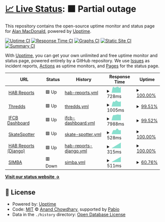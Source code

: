 # [📈 Live Status](https://alanmacdonald1.github.io/uptime): <!--live status--> **🟧 Partial outage**

This repository contains the open-source uptime monitor and status page for [Alan MacDonald](https://alanmacdonald1.github.io/uptime), powered by [Upptime](https://github.com/upptime/upptime).

[![Uptime CI](https://github.com/alanmacdonald1/uptime/workflows/Uptime%20CI/badge.svg)](https://github.com/alanmacdonald1/uptime/actions?query=workflow%3A%22Uptime+CI%22)
[![Response Time CI](https://github.com/alanmacdonald1/uptime/workflows/Response%20Time%20CI/badge.svg)](https://github.com/alanmacdonald1/uptime/actions?query=workflow%3A%22Response+Time+CI%22)
[![Graphs CI](https://github.com/alanmacdonald1/uptime/workflows/Graphs%20CI/badge.svg)](https://github.com/alanmacdonald1/uptime/actions?query=workflow%3A%22Graphs+CI%22)
[![Static Site CI](https://github.com/alanmacdonald1/uptime/workflows/Static%20Site%20CI/badge.svg)](https://github.com/alanmacdonald1/uptime/actions?query=workflow%3A%22Static+Site+CI%22)
[![Summary CI](https://github.com/alanmacdonald1/uptime/workflows/Summary%20CI/badge.svg)](https://github.com/alanmacdonald1/uptime/actions?query=workflow%3A%22Summary+CI%22)

With [Upptime](https://upptime.js.org), you can get your own unlimited and free uptime monitor and status page, powered entirely by a GitHub repository. We use [Issues](https://github.com/alanmacdonald1/uptime/issues) as incident reports, [Actions](https://github.com/alanmacdonald1/uptime/actions) as uptime monitors, and [Pages](https://alanmacdonald1.github.io/uptime) for the status page.

<!--start: status pages-->
<!-- This summary is generated by Upptime (https://github.com/upptime/upptime) -->
<!-- Do not edit this manually, your changes will be overwritten -->
<!-- prettier-ignore -->
| URL | Status | History | Response Time | Uptime |
| --- | ------ | ------- | ------------- | ------ |
| <img alt="" src="https://icons.duckduckgo.com/ip3/www.habreports.org.ico" height="13"> [HAB Reports](https://www.habreports.org/) | 🟩 Up | [hab-reports.yml](https://github.com/alanmacdonald1/uptime/commits/HEAD/history/hab-reports.yml) | <details><summary><img alt="Response time graph" src="./graphs/hab-reports/response-time-week.png" height="20"> 728ms</summary><br><a href="https://alanmacdonald1.github.io/uptime/history/hab-reports"><img alt="Response time 728" src="https://img.shields.io/endpoint?url=https%3A%2F%2Fraw.githubusercontent.com%2Falanmacdonald1%2Fuptime%2FHEAD%2Fapi%2Fhab-reports%2Fresponse-time.json"></a><br><a href="https://alanmacdonald1.github.io/uptime/history/hab-reports"><img alt="24-hour response time 731" src="https://img.shields.io/endpoint?url=https%3A%2F%2Fraw.githubusercontent.com%2Falanmacdonald1%2Fuptime%2FHEAD%2Fapi%2Fhab-reports%2Fresponse-time-day.json"></a><br><a href="https://alanmacdonald1.github.io/uptime/history/hab-reports"><img alt="7-day response time 728" src="https://img.shields.io/endpoint?url=https%3A%2F%2Fraw.githubusercontent.com%2Falanmacdonald1%2Fuptime%2FHEAD%2Fapi%2Fhab-reports%2Fresponse-time-week.json"></a><br><a href="https://alanmacdonald1.github.io/uptime/history/hab-reports"><img alt="30-day response time 728" src="https://img.shields.io/endpoint?url=https%3A%2F%2Fraw.githubusercontent.com%2Falanmacdonald1%2Fuptime%2FHEAD%2Fapi%2Fhab-reports%2Fresponse-time-month.json"></a><br><a href="https://alanmacdonald1.github.io/uptime/history/hab-reports"><img alt="1-year response time 728" src="https://img.shields.io/endpoint?url=https%3A%2F%2Fraw.githubusercontent.com%2Falanmacdonald1%2Fuptime%2FHEAD%2Fapi%2Fhab-reports%2Fresponse-time-year.json"></a></details> | <details><summary><a href="https://alanmacdonald1.github.io/uptime/history/hab-reports">100.00%</a></summary><a href="https://alanmacdonald1.github.io/uptime/history/hab-reports"><img alt="All-time uptime 100.00%" src="https://img.shields.io/endpoint?url=https%3A%2F%2Fraw.githubusercontent.com%2Falanmacdonald1%2Fuptime%2FHEAD%2Fapi%2Fhab-reports%2Fuptime.json"></a><br><a href="https://alanmacdonald1.github.io/uptime/history/hab-reports"><img alt="24-hour uptime 100.00%" src="https://img.shields.io/endpoint?url=https%3A%2F%2Fraw.githubusercontent.com%2Falanmacdonald1%2Fuptime%2FHEAD%2Fapi%2Fhab-reports%2Fuptime-day.json"></a><br><a href="https://alanmacdonald1.github.io/uptime/history/hab-reports"><img alt="7-day uptime 100.00%" src="https://img.shields.io/endpoint?url=https%3A%2F%2Fraw.githubusercontent.com%2Falanmacdonald1%2Fuptime%2FHEAD%2Fapi%2Fhab-reports%2Fuptime-week.json"></a><br><a href="https://alanmacdonald1.github.io/uptime/history/hab-reports"><img alt="30-day uptime 100.00%" src="https://img.shields.io/endpoint?url=https%3A%2F%2Fraw.githubusercontent.com%2Falanmacdonald1%2Fuptime%2FHEAD%2Fapi%2Fhab-reports%2Fuptime-month.json"></a><br><a href="https://alanmacdonald1.github.io/uptime/history/hab-reports"><img alt="1-year uptime 100.00%" src="https://img.shields.io/endpoint?url=https%3A%2F%2Fraw.githubusercontent.com%2Falanmacdonald1%2Fuptime%2FHEAD%2Fapi%2Fhab-reports%2Fuptime-year.json"></a></details>
| <img alt="" src="https://icons.duckduckgo.com/ip3/thredds.sams.ac.uk.ico" height="13"> [Thredds](https://thredds.sams.ac.uk/) | 🟩 Up | [thredds.yml](https://github.com/alanmacdonald1/uptime/commits/HEAD/history/thredds.yml) | <details><summary><img alt="Response time graph" src="./graphs/thredds/response-time-week.png" height="20"> 1005ms</summary><br><a href="https://alanmacdonald1.github.io/uptime/history/thredds"><img alt="Response time 1005" src="https://img.shields.io/endpoint?url=https%3A%2F%2Fraw.githubusercontent.com%2Falanmacdonald1%2Fuptime%2FHEAD%2Fapi%2Fthredds%2Fresponse-time.json"></a><br><a href="https://alanmacdonald1.github.io/uptime/history/thredds"><img alt="24-hour response time 1000" src="https://img.shields.io/endpoint?url=https%3A%2F%2Fraw.githubusercontent.com%2Falanmacdonald1%2Fuptime%2FHEAD%2Fapi%2Fthredds%2Fresponse-time-day.json"></a><br><a href="https://alanmacdonald1.github.io/uptime/history/thredds"><img alt="7-day response time 1005" src="https://img.shields.io/endpoint?url=https%3A%2F%2Fraw.githubusercontent.com%2Falanmacdonald1%2Fuptime%2FHEAD%2Fapi%2Fthredds%2Fresponse-time-week.json"></a><br><a href="https://alanmacdonald1.github.io/uptime/history/thredds"><img alt="30-day response time 1005" src="https://img.shields.io/endpoint?url=https%3A%2F%2Fraw.githubusercontent.com%2Falanmacdonald1%2Fuptime%2FHEAD%2Fapi%2Fthredds%2Fresponse-time-month.json"></a><br><a href="https://alanmacdonald1.github.io/uptime/history/thredds"><img alt="1-year response time 1005" src="https://img.shields.io/endpoint?url=https%3A%2F%2Fraw.githubusercontent.com%2Falanmacdonald1%2Fuptime%2FHEAD%2Fapi%2Fthredds%2Fresponse-time-year.json"></a></details> | <details><summary><a href="https://alanmacdonald1.github.io/uptime/history/thredds">99.51%</a></summary><a href="https://alanmacdonald1.github.io/uptime/history/thredds"><img alt="All-time uptime 99.51%" src="https://img.shields.io/endpoint?url=https%3A%2F%2Fraw.githubusercontent.com%2Falanmacdonald1%2Fuptime%2FHEAD%2Fapi%2Fthredds%2Fuptime.json"></a><br><a href="https://alanmacdonald1.github.io/uptime/history/thredds"><img alt="24-hour uptime 98.71%" src="https://img.shields.io/endpoint?url=https%3A%2F%2Fraw.githubusercontent.com%2Falanmacdonald1%2Fuptime%2FHEAD%2Fapi%2Fthredds%2Fuptime-day.json"></a><br><a href="https://alanmacdonald1.github.io/uptime/history/thredds"><img alt="7-day uptime 99.51%" src="https://img.shields.io/endpoint?url=https%3A%2F%2Fraw.githubusercontent.com%2Falanmacdonald1%2Fuptime%2FHEAD%2Fapi%2Fthredds%2Fuptime-week.json"></a><br><a href="https://alanmacdonald1.github.io/uptime/history/thredds"><img alt="30-day uptime 99.51%" src="https://img.shields.io/endpoint?url=https%3A%2F%2Fraw.githubusercontent.com%2Falanmacdonald1%2Fuptime%2FHEAD%2Fapi%2Fthredds%2Fuptime-month.json"></a><br><a href="https://alanmacdonald1.github.io/uptime/history/thredds"><img alt="1-year uptime 99.51%" src="https://img.shields.io/endpoint?url=https%3A%2F%2Fraw.githubusercontent.com%2Falanmacdonald1%2Fuptime%2FHEAD%2Fapi%2Fthredds%2Fuptime-year.json"></a></details>
| <img alt="" src="https://icons.duckduckgo.com/ip3/ifcb-data.sams.ac.uk.ico" height="13"> [IFCB Dashboard](https://ifcb-data.sams.ac.uk/) | 🟩 Up | [ifcb-dashboard.yml](https://github.com/alanmacdonald1/uptime/commits/HEAD/history/ifcb-dashboard.yml) | <details><summary><img alt="Response time graph" src="./graphs/ifcb-dashboard/response-time-week.png" height="20"> 7988ms</summary><br><a href="https://alanmacdonald1.github.io/uptime/history/ifcb-dashboard"><img alt="Response time 7988" src="https://img.shields.io/endpoint?url=https%3A%2F%2Fraw.githubusercontent.com%2Falanmacdonald1%2Fuptime%2FHEAD%2Fapi%2Fifcb-dashboard%2Fresponse-time.json"></a><br><a href="https://alanmacdonald1.github.io/uptime/history/ifcb-dashboard"><img alt="24-hour response time 8172" src="https://img.shields.io/endpoint?url=https%3A%2F%2Fraw.githubusercontent.com%2Falanmacdonald1%2Fuptime%2FHEAD%2Fapi%2Fifcb-dashboard%2Fresponse-time-day.json"></a><br><a href="https://alanmacdonald1.github.io/uptime/history/ifcb-dashboard"><img alt="7-day response time 7988" src="https://img.shields.io/endpoint?url=https%3A%2F%2Fraw.githubusercontent.com%2Falanmacdonald1%2Fuptime%2FHEAD%2Fapi%2Fifcb-dashboard%2Fresponse-time-week.json"></a><br><a href="https://alanmacdonald1.github.io/uptime/history/ifcb-dashboard"><img alt="30-day response time 7988" src="https://img.shields.io/endpoint?url=https%3A%2F%2Fraw.githubusercontent.com%2Falanmacdonald1%2Fuptime%2FHEAD%2Fapi%2Fifcb-dashboard%2Fresponse-time-month.json"></a><br><a href="https://alanmacdonald1.github.io/uptime/history/ifcb-dashboard"><img alt="1-year response time 7988" src="https://img.shields.io/endpoint?url=https%3A%2F%2Fraw.githubusercontent.com%2Falanmacdonald1%2Fuptime%2FHEAD%2Fapi%2Fifcb-dashboard%2Fresponse-time-year.json"></a></details> | <details><summary><a href="https://alanmacdonald1.github.io/uptime/history/ifcb-dashboard">99.52%</a></summary><a href="https://alanmacdonald1.github.io/uptime/history/ifcb-dashboard"><img alt="All-time uptime 99.52%" src="https://img.shields.io/endpoint?url=https%3A%2F%2Fraw.githubusercontent.com%2Falanmacdonald1%2Fuptime%2FHEAD%2Fapi%2Fifcb-dashboard%2Fuptime.json"></a><br><a href="https://alanmacdonald1.github.io/uptime/history/ifcb-dashboard"><img alt="24-hour uptime 98.73%" src="https://img.shields.io/endpoint?url=https%3A%2F%2Fraw.githubusercontent.com%2Falanmacdonald1%2Fuptime%2FHEAD%2Fapi%2Fifcb-dashboard%2Fuptime-day.json"></a><br><a href="https://alanmacdonald1.github.io/uptime/history/ifcb-dashboard"><img alt="7-day uptime 99.52%" src="https://img.shields.io/endpoint?url=https%3A%2F%2Fraw.githubusercontent.com%2Falanmacdonald1%2Fuptime%2FHEAD%2Fapi%2Fifcb-dashboard%2Fuptime-week.json"></a><br><a href="https://alanmacdonald1.github.io/uptime/history/ifcb-dashboard"><img alt="30-day uptime 99.52%" src="https://img.shields.io/endpoint?url=https%3A%2F%2Fraw.githubusercontent.com%2Falanmacdonald1%2Fuptime%2FHEAD%2Fapi%2Fifcb-dashboard%2Fuptime-month.json"></a><br><a href="https://alanmacdonald1.github.io/uptime/history/ifcb-dashboard"><img alt="1-year uptime 99.52%" src="https://img.shields.io/endpoint?url=https%3A%2F%2Fraw.githubusercontent.com%2Falanmacdonald1%2Fuptime%2FHEAD%2Fapi%2Fifcb-dashboard%2Fuptime-year.json"></a></details>
| <img alt="" src="https://icons.duckduckgo.com/ip3/skatespotter.sams.ac.uk.ico" height="13"> [SkateSpotter](https://skatespotter.sams.ac.uk/) | 🟩 Up | [skate-spotter.yml](https://github.com/alanmacdonald1/uptime/commits/HEAD/history/skate-spotter.yml) | <details><summary><img alt="Response time graph" src="./graphs/skate-spotter/response-time-week.png" height="20"> 528ms</summary><br><a href="https://alanmacdonald1.github.io/uptime/history/skate-spotter"><img alt="Response time 528" src="https://img.shields.io/endpoint?url=https%3A%2F%2Fraw.githubusercontent.com%2Falanmacdonald1%2Fuptime%2FHEAD%2Fapi%2Fskate-spotter%2Fresponse-time.json"></a><br><a href="https://alanmacdonald1.github.io/uptime/history/skate-spotter"><img alt="24-hour response time 545" src="https://img.shields.io/endpoint?url=https%3A%2F%2Fraw.githubusercontent.com%2Falanmacdonald1%2Fuptime%2FHEAD%2Fapi%2Fskate-spotter%2Fresponse-time-day.json"></a><br><a href="https://alanmacdonald1.github.io/uptime/history/skate-spotter"><img alt="7-day response time 528" src="https://img.shields.io/endpoint?url=https%3A%2F%2Fraw.githubusercontent.com%2Falanmacdonald1%2Fuptime%2FHEAD%2Fapi%2Fskate-spotter%2Fresponse-time-week.json"></a><br><a href="https://alanmacdonald1.github.io/uptime/history/skate-spotter"><img alt="30-day response time 528" src="https://img.shields.io/endpoint?url=https%3A%2F%2Fraw.githubusercontent.com%2Falanmacdonald1%2Fuptime%2FHEAD%2Fapi%2Fskate-spotter%2Fresponse-time-month.json"></a><br><a href="https://alanmacdonald1.github.io/uptime/history/skate-spotter"><img alt="1-year response time 528" src="https://img.shields.io/endpoint?url=https%3A%2F%2Fraw.githubusercontent.com%2Falanmacdonald1%2Fuptime%2FHEAD%2Fapi%2Fskate-spotter%2Fresponse-time-year.json"></a></details> | <details><summary><a href="https://alanmacdonald1.github.io/uptime/history/skate-spotter">100.00%</a></summary><a href="https://alanmacdonald1.github.io/uptime/history/skate-spotter"><img alt="All-time uptime 100.00%" src="https://img.shields.io/endpoint?url=https%3A%2F%2Fraw.githubusercontent.com%2Falanmacdonald1%2Fuptime%2FHEAD%2Fapi%2Fskate-spotter%2Fuptime.json"></a><br><a href="https://alanmacdonald1.github.io/uptime/history/skate-spotter"><img alt="24-hour uptime 100.00%" src="https://img.shields.io/endpoint?url=https%3A%2F%2Fraw.githubusercontent.com%2Falanmacdonald1%2Fuptime%2FHEAD%2Fapi%2Fskate-spotter%2Fuptime-day.json"></a><br><a href="https://alanmacdonald1.github.io/uptime/history/skate-spotter"><img alt="7-day uptime 100.00%" src="https://img.shields.io/endpoint?url=https%3A%2F%2Fraw.githubusercontent.com%2Falanmacdonald1%2Fuptime%2FHEAD%2Fapi%2Fskate-spotter%2Fuptime-week.json"></a><br><a href="https://alanmacdonald1.github.io/uptime/history/skate-spotter"><img alt="30-day uptime 100.00%" src="https://img.shields.io/endpoint?url=https%3A%2F%2Fraw.githubusercontent.com%2Falanmacdonald1%2Fuptime%2FHEAD%2Fapi%2Fskate-spotter%2Fuptime-month.json"></a><br><a href="https://alanmacdonald1.github.io/uptime/history/skate-spotter"><img alt="1-year uptime 100.00%" src="https://img.shields.io/endpoint?url=https%3A%2F%2Fraw.githubusercontent.com%2Falanmacdonald1%2Fuptime%2FHEAD%2Fapi%2Fskate-spotter%2Fuptime-year.json"></a></details>
| <img alt="" src="https://icons.duckduckgo.com/ip3/www.habreports.org.ico" height="13"> [HAB Reports (Django)](https://www.habreports.org/habappusers/info/) | 🟩 Up | [hab-reports-django.yml](https://github.com/alanmacdonald1/uptime/commits/HEAD/history/hab-reports-django.yml) | <details><summary><img alt="Response time graph" src="./graphs/hab-reports-django/response-time-week.png" height="20"> 315ms</summary><br><a href="https://alanmacdonald1.github.io/uptime/history/hab-reports-django"><img alt="Response time 315" src="https://img.shields.io/endpoint?url=https%3A%2F%2Fraw.githubusercontent.com%2Falanmacdonald1%2Fuptime%2FHEAD%2Fapi%2Fhab-reports-django%2Fresponse-time.json"></a><br><a href="https://alanmacdonald1.github.io/uptime/history/hab-reports-django"><img alt="24-hour response time 315" src="https://img.shields.io/endpoint?url=https%3A%2F%2Fraw.githubusercontent.com%2Falanmacdonald1%2Fuptime%2FHEAD%2Fapi%2Fhab-reports-django%2Fresponse-time-day.json"></a><br><a href="https://alanmacdonald1.github.io/uptime/history/hab-reports-django"><img alt="7-day response time 315" src="https://img.shields.io/endpoint?url=https%3A%2F%2Fraw.githubusercontent.com%2Falanmacdonald1%2Fuptime%2FHEAD%2Fapi%2Fhab-reports-django%2Fresponse-time-week.json"></a><br><a href="https://alanmacdonald1.github.io/uptime/history/hab-reports-django"><img alt="30-day response time 315" src="https://img.shields.io/endpoint?url=https%3A%2F%2Fraw.githubusercontent.com%2Falanmacdonald1%2Fuptime%2FHEAD%2Fapi%2Fhab-reports-django%2Fresponse-time-month.json"></a><br><a href="https://alanmacdonald1.github.io/uptime/history/hab-reports-django"><img alt="1-year response time 315" src="https://img.shields.io/endpoint?url=https%3A%2F%2Fraw.githubusercontent.com%2Falanmacdonald1%2Fuptime%2FHEAD%2Fapi%2Fhab-reports-django%2Fresponse-time-year.json"></a></details> | <details><summary><a href="https://alanmacdonald1.github.io/uptime/history/hab-reports-django">100.00%</a></summary><a href="https://alanmacdonald1.github.io/uptime/history/hab-reports-django"><img alt="All-time uptime 100.00%" src="https://img.shields.io/endpoint?url=https%3A%2F%2Fraw.githubusercontent.com%2Falanmacdonald1%2Fuptime%2FHEAD%2Fapi%2Fhab-reports-django%2Fuptime.json"></a><br><a href="https://alanmacdonald1.github.io/uptime/history/hab-reports-django"><img alt="24-hour uptime 100.00%" src="https://img.shields.io/endpoint?url=https%3A%2F%2Fraw.githubusercontent.com%2Falanmacdonald1%2Fuptime%2FHEAD%2Fapi%2Fhab-reports-django%2Fuptime-day.json"></a><br><a href="https://alanmacdonald1.github.io/uptime/history/hab-reports-django"><img alt="7-day uptime 100.00%" src="https://img.shields.io/endpoint?url=https%3A%2F%2Fraw.githubusercontent.com%2Falanmacdonald1%2Fuptime%2FHEAD%2Fapi%2Fhab-reports-django%2Fuptime-week.json"></a><br><a href="https://alanmacdonald1.github.io/uptime/history/hab-reports-django"><img alt="30-day uptime 100.00%" src="https://img.shields.io/endpoint?url=https%3A%2F%2Fraw.githubusercontent.com%2Falanmacdonald1%2Fuptime%2FHEAD%2Fapi%2Fhab-reports-django%2Fuptime-month.json"></a><br><a href="https://alanmacdonald1.github.io/uptime/history/hab-reports-django"><img alt="1-year uptime 100.00%" src="https://img.shields.io/endpoint?url=https%3A%2F%2Fraw.githubusercontent.com%2Falanmacdonald1%2Fuptime%2FHEAD%2Fapi%2Fhab-reports-django%2Fuptime-year.json"></a></details>
| <img alt="" src="https://icons.duckduckgo.com/ip3/simba.srsl.com.ico" height="13"> [SIMBA](https://simba.srsl.com/) | 🟥 Down | [simba.yml](https://github.com/alanmacdonald1/uptime/commits/HEAD/history/simba.yml) | <details><summary><img alt="Response time graph" src="./graphs/simba/response-time-week.png" height="20"> 511ms</summary><br><a href="https://alanmacdonald1.github.io/uptime/history/simba"><img alt="Response time 511" src="https://img.shields.io/endpoint?url=https%3A%2F%2Fraw.githubusercontent.com%2Falanmacdonald1%2Fuptime%2FHEAD%2Fapi%2Fsimba%2Fresponse-time.json"></a><br><a href="https://alanmacdonald1.github.io/uptime/history/simba"><img alt="24-hour response time 511" src="https://img.shields.io/endpoint?url=https%3A%2F%2Fraw.githubusercontent.com%2Falanmacdonald1%2Fuptime%2FHEAD%2Fapi%2Fsimba%2Fresponse-time-day.json"></a><br><a href="https://alanmacdonald1.github.io/uptime/history/simba"><img alt="7-day response time 511" src="https://img.shields.io/endpoint?url=https%3A%2F%2Fraw.githubusercontent.com%2Falanmacdonald1%2Fuptime%2FHEAD%2Fapi%2Fsimba%2Fresponse-time-week.json"></a><br><a href="https://alanmacdonald1.github.io/uptime/history/simba"><img alt="30-day response time 511" src="https://img.shields.io/endpoint?url=https%3A%2F%2Fraw.githubusercontent.com%2Falanmacdonald1%2Fuptime%2FHEAD%2Fapi%2Fsimba%2Fresponse-time-month.json"></a><br><a href="https://alanmacdonald1.github.io/uptime/history/simba"><img alt="1-year response time 511" src="https://img.shields.io/endpoint?url=https%3A%2F%2Fraw.githubusercontent.com%2Falanmacdonald1%2Fuptime%2FHEAD%2Fapi%2Fsimba%2Fresponse-time-year.json"></a></details> | <details><summary><a href="https://alanmacdonald1.github.io/uptime/history/simba">60.76%</a></summary><a href="https://alanmacdonald1.github.io/uptime/history/simba"><img alt="All-time uptime 60.76%" src="https://img.shields.io/endpoint?url=https%3A%2F%2Fraw.githubusercontent.com%2Falanmacdonald1%2Fuptime%2FHEAD%2Fapi%2Fsimba%2Fuptime.json"></a><br><a href="https://alanmacdonald1.github.io/uptime/history/simba"><img alt="24-hour uptime 60.76%" src="https://img.shields.io/endpoint?url=https%3A%2F%2Fraw.githubusercontent.com%2Falanmacdonald1%2Fuptime%2FHEAD%2Fapi%2Fsimba%2Fuptime-day.json"></a><br><a href="https://alanmacdonald1.github.io/uptime/history/simba"><img alt="7-day uptime 60.76%" src="https://img.shields.io/endpoint?url=https%3A%2F%2Fraw.githubusercontent.com%2Falanmacdonald1%2Fuptime%2FHEAD%2Fapi%2Fsimba%2Fuptime-week.json"></a><br><a href="https://alanmacdonald1.github.io/uptime/history/simba"><img alt="30-day uptime 60.76%" src="https://img.shields.io/endpoint?url=https%3A%2F%2Fraw.githubusercontent.com%2Falanmacdonald1%2Fuptime%2FHEAD%2Fapi%2Fsimba%2Fuptime-month.json"></a><br><a href="https://alanmacdonald1.github.io/uptime/history/simba"><img alt="1-year uptime 60.76%" src="https://img.shields.io/endpoint?url=https%3A%2F%2Fraw.githubusercontent.com%2Falanmacdonald1%2Fuptime%2FHEAD%2Fapi%2Fsimba%2Fuptime-year.json"></a></details>

<!--end: status pages-->

[**Visit our status website →**](https://alanmacdonald1.github.io/uptime)

## 📄 License

- Powered by: [Upptime](https://github.com/upptime/upptime)
- Code: [MIT](./LICENSE) © [Anand Chowdhary](https://anandchowdhary.com), supported by [Pabio](https://pabio.com)
- Data in the `./history` directory: [Open Database License](https://opendatacommons.org/licenses/odbl/1-0/)
